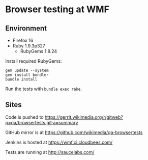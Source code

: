 # Browser testing at WMF

## Environment

- Firefox 16
- Ruby 1.9.3p327
  - RubyGems 1.8.24

Install required RubyGems:

    gem update --system
    gem install bundler
    bundle install

Run the tests with `bundle exec rake`.

## Sites

Code is pushed to https://gerrit.wikimedia.org/r/gitweb?p=qa/browsertests.git;a=summary

GitHub mirror is at https://github.com/wikimedia/qa-browsertests

Jenkins is hosted at https://wmf.ci.cloudbees.com/

Tests are running at http://saucelabs.com/
